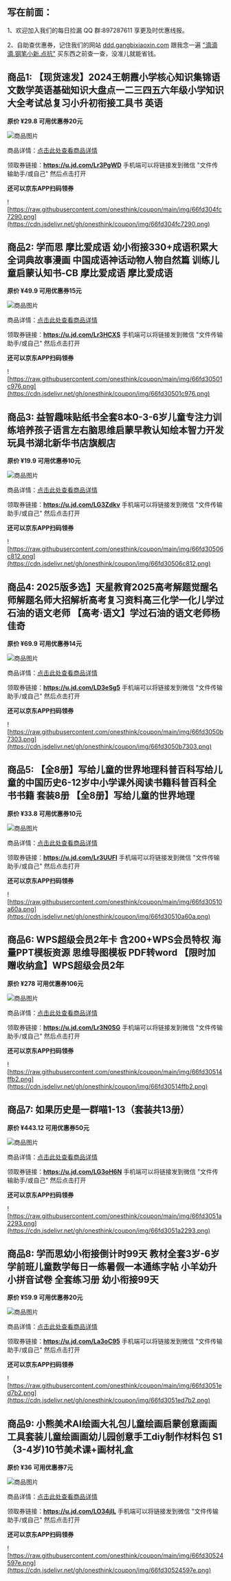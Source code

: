 ## 写在前面：

1、欢迎加入我们的每日捡漏 QQ 群:897287611 享更及时优惠线报。

2、自助查优惠券，记住我们的网站 [ddd.gangbixiaoxin.com](https://ddd.gangbixiaoxin.com) 跟我念一遍 ["滴滴滴.钢笔小新.点抗"](https://ddd.gangbixiaoxin.com) 买东西之前查一查，没准儿就能省钱。

## 商品1: 【现货速发】2024王朝霞小学核心知识集锦语文数学英语基础知识大盘点一二三四五六年级小学知识大全考试总复习小升初衔接工具书 英语

**原价 ¥29.8 可用优惠券20元**

![商品图片](http://img14.360buyimg.com/n1/jfs/t1/231005/36/18017/167136/664aec72F187c1bc0/4f23f94c0f41fc7f.jpg)

商品详情：[点击此处查看商品详情](https://union-click.jd.com/jdc?e=1003156031&amp;p=JF8BAdkJK1olXwIAUF9dCEsWCl8IGloTWA8FVlpeC04WBF9MRANLAjZbERscSkAJHTRQRA1CCVkdDwtCWhVLHTdNTwcKBENeCVAfUg8bd2t4RhJGCVtZVAInThFsfTByHyRPOFV1Olw8eAsTcTZwXgx-GgQAJhckdlxXDxtxaz5hFHFeI1whbjxOVi98cjNNOWVyEikvUht1SgtOexBlOGFbKBcqUEpwYSZOWyx3B29gVTYbfjJzUBtsaAxhJG5lLS0UVD1uVQpzfCcTOE5hIjkCViNFZRNtbDhAGmUAKDskayxXdDd8cjtmDwF0NiUkcT9kXQ8KZwt1BFNDIycLait1YCh8cgFwKXV1FioCdC1sY3sKbk8XKDZxVSNeDDFjWA8MaV8RBgRCCy0HVgpBD2M4GmsWXAYFXVhaDkISM18IG2tUMwUCVlhcAHsWM28OGF0cWg8KXV9ZDU8nA2cPK4y45dOI5YvVsZ-Ji7ixvI6c4dKc3G5tOEgnA24JGVsRWgcAVG5tCEgnAF9WdVpGWFEFVlkOZhcXQC1SX1tSMwALV1hbD0kXM20JGlkXbTYyIFotVQJEVzJTGwdvG1x5KgEnDDRNZjx_dVl0LUYGJgclTRx8RG0KaRJsIzYCZA)

领取券链接：**https://u.jd.com/Lr3PgWD** 手机端可以将链接发到微信 "文件传输助手/或自己" 然后点击打开

**还可以京东APP扫码领券**

![https://raw.githubusercontent.com/onesthink/coupon/main/img/66fd304fc7290.png](https://cdn.jsdelivr.net/gh/onesthink/coupon/img/66fd304fc7290.png)

## 商品2: 学而思 摩比爱成语 幼小衔接330+成语积累大全词典故事漫画 中国成语神话动物人物自然篇 训练儿童启蒙认知书-CB 摩比爱成语 摩比爱成语

**原价 ¥49.9 可用优惠券15元**

![商品图片](http://img14.360buyimg.com/n1/jfs/t1/37531/33/23398/235547/66b03c84F3531c480/b0285eb943958f92.jpg)

商品详情：[点击此处查看商品详情](https://union-click.jd.com/jdc?e=1003156031&amp;p=JF8BAd0JK1olXwIAUl9ZDE8UA18IGlsVXQALUlhYAEoTBF9MRANLAjZbERscSkAJHTRQRA1CCVkdDwtCWhVLHTdNTwcKBENeCVAfUg8bVip0XQFLHl97KxwCeypBdmxrRFxxG3VFOlwFVjdSYypNSwRwIA9KLi0qblxXDxtxazliPmVDIjcPbD9kSit_YjNNOWV-Ej4VUi91SgtObD5lPWFYJBcqUEpyYSZ0Wy13AHRgHTYbaElzZxZrTgxhJG5mIAcqTz9IcwhzfCcTOE5hIjkCViNFZRNrey92GXBwLy4kbBkedR1ocixcJlp0PSEqcShsRhthfzhiPnIWVyk-ait1eg1rXC98B2R2DSUcfCJ3ZxRoD1lgSQR3ZAclf05gaBgNew93JVFcAAQlXBtyaB8EF2sUbQUDVFlUDkwRCmo4K1sVbUdsVF9UDUoTAW84GmsVWwUEXVlUAEIUA2wNK1sdWjbV-eaIgvrCi9bchdPC5KHX3eKJlsMnM18LK1sUXAQCUFlcCksnM28LK1glA2gDB1ZdCk9CBAFUGxhXB0EKDTBbAUkXBmkAHWsXXAcAVm5tOB5SfylSRRhMJHlACy08Xj4UYDAPfx1mGmgADAAhTStSRj9XfiYcFXxxIzhtCHs)

领取券链接：**https://u.jd.com/Lr3HCXS** 手机端可以将链接发到微信 "文件传输助手/或自己" 然后点击打开

**还可以京东APP扫码领券**

![https://raw.githubusercontent.com/onesthink/coupon/main/img/66fd30501c976.png](https://cdn.jsdelivr.net/gh/onesthink/coupon/img/66fd30501c976.png)

## 商品3: 益智趣味贴纸书全套8本0-3-6岁儿童专注力训练培养孩子语言左右脑思维启蒙早教认知绘本智力开发玩具书湖北新华书店旗舰店

**原价 ¥19.9 可用优惠券10元**

![商品图片](http://img14.360buyimg.com/n1/jfs/t1/160969/32/30434/225795/63198e58Ed1367b9c/acdccc4949156b69.jpg)

商品详情：[点击此处查看商品详情](https://union-click.jd.com/jdc?e=1003156031&amp;p=JF8BAdkJK1olXwIAU1lZCk8fBl8IGloWXQAAVlZfCUsVCl9MRANLAjZbERscSkAJHTRQRA1CCVkdDwtCWhVLHTdNTwcKBENeCVAfUg8bdRFBTgdRNFpbJCsJayxoWh0Lc1tpXFpSOlwvbzBpRidBYS1VVVwLFAILClxXDxtxaz5iBGVDIAEhWDxeZCh8RA1NOWV-Eik_VTh1ShNOeC5lOmFbBhcqekp1YSZ4Wy1nAHZgVSIbfyJzUAxSeAxhJG5mIC1dTD1-VQxzfCcTOE5hIjkCViNFZRNubBJtW3JdKycpUhkSdDB8cixMCEV0PSUtfBJsRgxhYCl1LmFDIAE9bShfYCh8cgF3KXVhCyoCdC1sY3sKbk8XKDYKXC4nehMUBQ8AGDJrJAd6USMYcx1RD2M4GmsWXAYFXVhaDkISM18IG2tUMwYBU1dVCHsWM28OGF0cWg8KXVtcDEknA2cPK4y45dOI5YvVsZ-Ji7ixvI6c4dKc3G5tOEgnA24JGVsRWgcAVG5tCEgnAF9WdVpGWFRVVApVZhcXQC1SXRgTMwALVl9dDEgSM20JGlkXbTYyIiAUXRdTajNRay5BPmF9DSxeYEtrAjNYdVlnOn18ERYUcj1XCzUBWwdDXzYCZA)

领取券链接：**https://u.jd.com/LG3Zdkv** 手机端可以将链接发到微信 "文件传输助手/或自己" 然后点击打开

**还可以京东APP扫码领券**

![https://raw.githubusercontent.com/onesthink/coupon/main/img/66fd30506c812.png](https://cdn.jsdelivr.net/gh/onesthink/coupon/img/66fd30506c812.png)

## 商品4: 2025版多选】天星教育2025高考解题觉醒名师解题名师大招解析高考复习资料高三化学一化儿学过石油的语文老师 【高考·语文】学过石油的语文老师杨佳奇

**原价 ¥69.9 可用优惠券14元**

![商品图片](http://img14.360buyimg.com/n1/jfs/t1/202757/7/32774/158765/65ead9b8F585b68c0/f840520765122c80.jpg)

商品详情：[点击此处查看商品详情](https://union-click.jd.com/jdc?e=1003156031&amp;p=JF8BAdgJK1olXQYCV1dcDE0WBV8IGlodWgYEVlxeAU4SC19MRANLAjZbERscSkAJHTRQRA1CCVkdDwtCWhVLHTdNTwcKBENeCVAfUg8bVQltUzwVNWNEByMkf0xAfiwBQjpgOnJwOlwVTAJxahdBRlpUC3RDCDU_TlxXDxtxaz5sPnlFIwEhaDxOAy9_cgFNOWViEik_VT11SgdObT5lOmFYPBcqaktgYW5aWztNAHBgHS4bf0lsdQ98cAxhJG5lIAciSTwVUQlzfCcTOE5hIjkCViNFZRB-bz9HVGVrND49UT8SYCdsci9hLQ5iJiI5fxJsRxh6bzh1B2VBNCcpbzxfYCh8cglFKV9XEypfXihsY3sKbk8XKDZ0ET5fbiMVVgoMfQ12B3RdACc7FhlnD2M4GmsWXAYFXVhaDkISM18IG2tUMw8BU15bOEonA2kLHVISVA4KVFteD3sXC2g4zPatiIyzgdbk3NWf1NavztKpiZiKZG5tC3sXAm4KG18SXAQCZG5dC3sUMzFmGggTXwdRA1szVEtUQTILTBB7Ww4EUFtVCkknAW4JGVklbTZUMjsVb0t_ZilbZiJiWlF_F1cEaT5wdx1mGRNRFGBrLBcACQpBcS5UcDlTbQYy)

领取券链接：**https://u.jd.com/LD3eSg5** 手机端可以将链接发到微信 "文件传输助手/或自己" 然后点击打开

**还可以京东APP扫码领券**

![https://raw.githubusercontent.com/onesthink/coupon/main/img/66fd3050b7303.png](https://cdn.jsdelivr.net/gh/onesthink/coupon/img/66fd3050b7303.png)

## 商品5: 【全8册】写给儿童的世界地理科普百科写给儿童的中国历史6-12岁中小学课外阅读书籍科普百科全书书籍 套装8册 【全8册】写给儿童的世界地理

**原价 ¥33.8 可用优惠券10元**

![商品图片](http://img14.360buyimg.com/n1/jfs/t1/248799/20/7555/155823/661f917cF0b474900/8e3bd9929cc6eb97.jpg)

商品详情：[点击此处查看商品详情](https://union-click.jd.com/jdc?e=1003156031&amp;p=JF8BAd0JK1olXwIAUVlYCE0eBl8IGlocXAABU1xUDk4QBF9MRANLAjZbERscSkAJHTRQRA1CCVkdDwtCWhVLHTdNTwcKBENeCVAfUg8bfm5eYi58FH16FgcIbilOAzwIWzNWKXlLOlwhSB8WZSR4e1lCPH9eVAE0cFxXDxtxaz5sLmFDIFw1aDJkeC9_GTNNOWV6Ej4VVTx1AhNOewBlO2FbEhcpaktlYW50Wzh3B2JgVSobawNocw9RZAxhJG5lIBciTTxIWQpzfCcTOE5hIjkCViNFZRNvewJHWHJdDj49azBUY21scjtmXA5iHDY4aBJvCxtxbz5iFGYWVyk-cS90YA1rXC98C1Z7Nz0BfBRzYRRoD1lgSQR3ZCxaEhh8cCt8fgF3OF14IB4mVE5VdjkEF2sUbQUDVFlUDkwRCmo4K1sVbUdsVF9bD00fC2k4GmsVWwUEXVlUAEMUC2oAK1sdWjbV-eaIgvrCi9bchdPC5KHX3eKJlsMnM18LK1sUXAQCUFlcCksnM28LK1glA2gDB1lYAUsWBgFUGxhXAAReVTBbAEIVBWoAHmsXXAcAVm5tODYWVRZ9chJuJURbATg_UUtEAy9gWC9qFGgAKB4JCS1ccw8KTDpsAQZdPSZtCHs)

领取券链接：**https://u.jd.com/Lr3UUFI** 手机端可以将链接发到微信 "文件传输助手/或自己" 然后点击打开

**还可以京东APP扫码领券**

![https://raw.githubusercontent.com/onesthink/coupon/main/img/66fd30510a60a.png](https://cdn.jsdelivr.net/gh/onesthink/coupon/img/66fd30510a60a.png)

## 商品6: WPS超级会员2年卡 含200+WPS会员特权 海量PPT模板资源 思维导图模板 PDF转word 【限时加赠收纳盒】WPS超级会员2年

**原价 ¥278 可用优惠券106元**

![商品图片](http://img14.360buyimg.com/n1/jfs/t1/130461/22/45565/65249/66e1bd21F67aec240/b114b2e0e46d1aa5.png)

商品详情：[点击此处查看商品详情](https://union-click.jd.com/jdc?e=1003156031&amp;p=JF8BAd0JK1olXwIAVlxcC0oVCl8IGlsVXwILXFZZAEsUBl9MRANLAjZbERscSkAJHTRQRA1CCVkdDwtCWhVLHTdNTwcKBENeCVAfUg8beyt1bzJ8IXMHHQgYD09FBQ4Afw4UXHJqOlxYCRRTfzxYZj5xCwZDJBcDD1xXDxtxazliPm1BIjcHWD90Sih8GTtNOWJ2Ej0VUix1ShtObABlOmFYPBc-akpHYSZoWztdB1VgVTYbaBRkcxZscAxhJG5mIAddSTxucw1zfCcTOE5hIjkCViNFZRB6YjhlVXJrBjk9fDRWYBZ8cjtMXBIBIz5fbzlgdz0NbTl2JGZhJFkqQD91eh1rXC98C2Z1DSEBfCJFahRoD1lgSQR3ZBs5YA1WAG4WeA1jWUADHCZdCTIQVykEF2sUbQUDVFlUDkwRCmo4K1sVbUdsVF9ZCUIWBm04GmsVWwUEXVlUAEMTC24NK1sdWjbV-eaIgvrCi9bchdPC5KHX3eKJlsMnM18LK1sUXAQCUFlcCksnM28LK1glA2gDB1heCE8QVAFUGxhXAAJEUjBbAU4SCmcBGGsXXAcAVm5tODNTfhthcidgWE9UEVlZWk12CwtdGlphNWgAUV8CTDdEUxJtfw0VHHZLClltCHs)

领取券链接：**https://u.jd.com/Lr3N0SG** 手机端可以将链接发到微信 "文件传输助手/或自己" 然后点击打开

**还可以京东APP扫码领券**

![https://raw.githubusercontent.com/onesthink/coupon/main/img/66fd30514ffb2.png](https://cdn.jsdelivr.net/gh/onesthink/coupon/img/66fd30514ffb2.png)

## 商品7: 如果历史是一群喵1-13（套装共13册）

**原价 ¥443.12 可用优惠券50元**

![商品图片](http://img14.360buyimg.com/n1/jfs/t1/196198/8/40739/269581/653f20c5F5b7cd323/c88f310c0dc4dde0.jpg)

商品详情：[点击此处查看商品详情](https://union-click.jd.com/jdc?e=1003156031&amp;p=JF8BAaQJK1olXwIAVF5YDkkSAl8IHlgVXgEFUW4ZVxNJXF9RXh5UHw0cSgUFVx1AVzAXQA4KD1heSgYYXBcIWipURlVXB0IOUj9dXEh1dRYOYglzI31yUAAvfk5uBC52dVlSDmNjCjpaUD98aGkMehpxGRFCWCokaChgYDpWbFl1BWJhBhg-ehZgYSZOXThgLnVlDj4UfBMWUA0Jcxt2P1xiNl8pTj1ldBl8QTBCKX9qMCoEYw9jajlvYD1pI1FdBjc0UjcTZxZgQyx2Pkd1Vjo0fDhgRxl8b08XKDZlJzo9DxIfdAxsARtJL1tYIzYNUBZRD2M4GmsWXAYFXVhaDkISM18IG2tHM9604ob4uVfDqeDdk8wlXDYCUl1bAUweC2cAHV0cbQYKU26KpfPCid7dk-LBw47V7fmIgffDnec4K2sWbQYDVVxdDEwWAW84K1sWbQUyCjBcW00VAjxfGTVJXUVACVcbDSURC2kKH1wWWzYAVV9fCnsnM2lpGw8WP3B7UicPbjVsc2tWaS0QJAFDKjBfTxhyYjFsHANhNm0EUD8cbA8nA18)

领取券链接：**https://u.jd.com/LG3oH6N** 手机端可以将链接发到微信 "文件传输助手/或自己" 然后点击打开

**还可以京东APP扫码领券**

![https://raw.githubusercontent.com/onesthink/coupon/main/img/66fd3051a2293.png](https://cdn.jsdelivr.net/gh/onesthink/coupon/img/66fd3051a2293.png)

## 商品8: 学而思幼小衔接倒计时99天 教材全套3岁-6岁学前班儿童数学每日一练暑假一本通练字帖 小羊幼升小拼音试卷 全套练习册 幼小衔接99天

**原价 ¥59.9 可用优惠券20元**

![商品图片](http://img14.360buyimg.com/n1/jfs/t1/241121/24/2540/160020/659cac1dF1c5de1e1/c199dab6a827d31d.jpg)

商品详情：[点击此处查看商品详情](https://union-click.jd.com/jdc?e=1003156031&amp;p=JF8BAd0JK1olXwIAU1tZAE0fC18IGlodWAYLUFleDksfBl9MRANLAjZbERscSkAJHTRQRA1CCVkdDwtCWhVLHTdNTwcKBENeCVAfUg8bBxR4HT9WD0dADDYqdyhkahFAZxBLB1NAOlwGUkNsWBhVew9KLWNaUx8YCFxXDxtxaz5sPnFFIjc5bzxOeCh-YjtNOWVmEikFUi91ShdObwBlPmFbPBcqQEpxYSZ8Wy13B2NgHS4bfBNzZBZsaAxhJG5mIC0iVz1udwZzfCcTOE5hIjkCViNFZRB4YihlSQV1IzclbyhOa2Z-cit8Pl9hFig_dz10ZwxUbDJ9PWVbKFgqejBgYx1rXC98C2V1NxcDfCJFUBRoD1lgSQR3ZF0Pf0tQSjELfiZvX0YKVBs2cAlNBzkEF2sUbQUDVFlUDkwRCmo4K1sVbUdsVF9UDUoTAW84GmsVWwUEXVlVCUoUBmsLK1sdWjbV-eaIgvrCi9bchdPC5KHX3eKJlsMnM18LK1sUXAQCUFlcCksnM28LK1glA2gDB1daXEhABQFUGxhXAFZKCjBbAEwQBmcJE2sXXAcAVm5tOE9sc2lsWAlUH15qIyE-eyJpSxNDRQFAH2gADwRVcxBgXg9cRCtwBQFDEV5tCHs)

领取券链接：**https://u.jd.com/La3oC95** 手机端可以将链接发到微信 "文件传输助手/或自己" 然后点击打开

**还可以京东APP扫码领券**

![https://raw.githubusercontent.com/onesthink/coupon/main/img/66fd3051ed7b2.png](https://cdn.jsdelivr.net/gh/onesthink/coupon/img/66fd3051ed7b2.png)

## 商品9: 小熊美术AI绘画大礼包儿童绘画启蒙创意画画工具套装儿童绘画画幼儿园创意手工diy制作材料包 S1（3-4岁)10节美术课+画材礼盒

**原价 ¥36 可用优惠券7元**

![商品图片](http://img14.360buyimg.com/n1/jfs/t1/225412/29/10220/530870/666accf7F9e8c1b83/438e689473231b1d.png)

商品详情：[点击此处查看商品详情](https://union-click.jd.com/jdc?e=1003156031&amp;p=JF8BAd0JK1olXwIAUFtUD0oWA18IGlsUXA8LU1deAUIfBV9MRANLAjZbERscSkAJHTRQRA1CCVkdDwtCWhVLHTdNTwcKBENeCVAfUg8bfDxzXyRcBlRRAwAfVk0Uay1oXih2W2NhOlw2YThESyxsch5mCnsEC1xaUVxXDxtxazliLmFeIjc1WzxOAzN-YglNOWV6Eik_VTx1SgdObC5lDmFYNBc9UEp0YSZ4Wy9NB2VgHTobfjlodRhBbAxhJG5mIy0mVDxIYwZzfCcTOE5hIjkCViNFZRB6bDhuAXFKIygkfB5XYxZ4ciwUNRIBIz4kWhh3dz0NbTJlPnJxLxk-Ch10dydrXC98C2R1DQsDfzJ_ZBRoD1lgSQR3ZAgPWiJIHWlOfjBnPFwHMQAOUUoJVR8EF2sUbQUDVFlUDkwRCmo4K1sVbUdsVF9cD0gQC2s4GmsVWwUEXVlVCUoSB2wJK1sdWjbV-eaIgvrCi9bchdPC5KHX3eKJlsMnM18LK1sUXAQCUFlcCksnM28LK1glA2gDB1ZdCEgVUAFUGxhXAFRZFTBbAUkeBmkLEmsXXAcAVm5tODREeCt3UgBHDlFcFgBbCyNVYyp7eF1wPmgAPzcuWwNUZwZNaAxoW1kAUwdtCHs)

领取券链接：**https://u.jd.com/LO34jlL** 手机端可以将链接发到微信 "文件传输助手/或自己" 然后点击打开

**还可以京东APP扫码领券**

![https://raw.githubusercontent.com/onesthink/coupon/main/img/66fd30524597e.png](https://cdn.jsdelivr.net/gh/onesthink/coupon/img/66fd30524597e.png)

